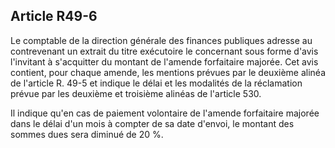 Article R49-6
----
Le comptable de la direction générale des finances publiques adresse au
contrevenant un extrait du titre exécutoire le concernant sous forme d'avis
l'invitant à s'acquitter du montant de l'amende forfaitaire majorée. Cet avis
contient, pour chaque amende, les mentions prévues par le deuxième alinéa de
l'article R. 49-5 et indique le délai et les modalités de la réclamation prévue
par les deuxième et troisième alinéas de l'article 530.

Il indique qu'en cas de paiement volontaire de l'amende forfaitaire majorée dans
le délai d'un mois à compter de sa date d'envoi, le montant des sommes dues sera
diminué de 20 %.
